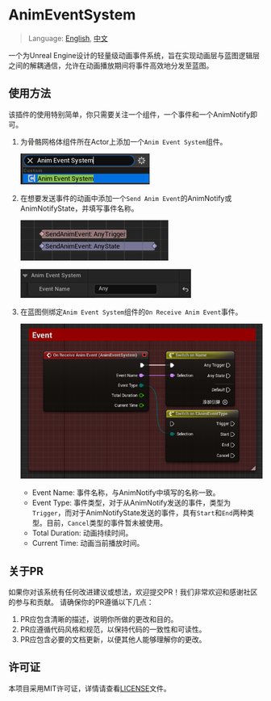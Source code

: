 # AnimEventSystem
> Language: [English](README.md), [中文](README-CN.md)

一个为Unreal Engine设计的轻量级动画事件系统，旨在实现动画层与蓝图逻辑层之间的解耦通信，允许在动画播放期间将事件高效地分发至蓝图。

## 使用方法
该插件的使用特别简单，你只需要关注一个组件，一个事件和一个AnimNotify即可。

1. 为骨骼网格体组件所在Actor上添加一个`Anim Event System`组件。

    ![CreateAnimEventSystemComponent](Doc/Img/IMG_CreateAnimEventSystemComponent.png)

2. 在想要发送事件的动画中添加一个`Send Anim Event`的AnimNotify或AnimNotifyState，并填写事件名称。

    ![AnimEventSystemAnimNotify](Doc/Img/IMG_AnimEventSystemAnimNotify.png)

    ![AnimEventSystemAnimNotifyConfig](Doc/Img/IMG_AnimEventSystemAnimNotifyConfig.png)

3. 在蓝图侧绑定`Anim Event System`组件的`On Receive Anim Event`事件。

    ![AnimEventSystemBindEvent](Doc/Img/IMG_AnimEventSystemComponentEvent.png)

    - Event Name: 事件名称，与AnimNotify中填写的名称一致。
    - Event Type: 事件类型，对于从AnimNotify发送的事件，类型为`Trigger`，而对于AnimNotifyState发送的事件，具有`Start`和`End`两种类型。目前，`Cancel`类型的事件暂未被使用。
    - Total Duration: 动画持续时间。
    - Current Time: 动画当前播放时间。

## 关于PR
如果你对该系统有任何改进建议或想法，欢迎提交PR！我们非常欢迎和感谢社区的参与和贡献。
请确保你的PR遵循以下几点：
1. PR应包含清晰的描述，说明你所做的更改和目的。
2. PR应遵循代码风格和规范，以保持代码的一致性和可读性。
3. PR应包含必要的文档更新，以便其他人能够理解你的更改。

## 许可证
本项目采用MIT许可证，详情请查看[LICENSE](LICENSE)文件。